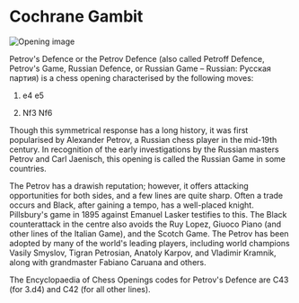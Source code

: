 # Cochrane Gambit

![Opening image](https://www.thechesswebsite.com/wp-content/uploads/2013/05/cochrane-gambit-featured1.jpg)

Petrov's Defence or the Petrov Defence (also called Petroff Defence, Petrov's Game, Russian Defence, or Russian Game – Russian: Русская партия) is a chess opening characterised by the following moves:



1. e4 e5

2. Nf3 Nf6

Though this symmetrical response has a long history, it was first popularised by Alexander Petrov, a Russian chess player in the mid-19th century. In recognition of the early investigations by the Russian masters Petrov and Carl Jaenisch, this opening is called the Russian Game in some countries.

The Petrov has a drawish reputation; however, it offers attacking opportunities for both sides, and a few lines are quite sharp. Often a trade occurs and Black, after gaining a tempo, has a well-placed knight. Pillsbury's game in 1895 against Emanuel Lasker testifies to this. The Black counterattack in the centre also avoids the Ruy Lopez, Giuoco Piano (and other lines of the Italian Game), and the Scotch Game. The Petrov has been adopted by many of the world's leading players, including world champions Vasily Smyslov, Tigran Petrosian, Anatoly Karpov, and Vladimir Kramnik, along with grandmaster Fabiano Caruana and others.

The Encyclopaedia of Chess Openings codes for Petrov's Defence are C43 (for 3.d4) and C42 (for all other lines).